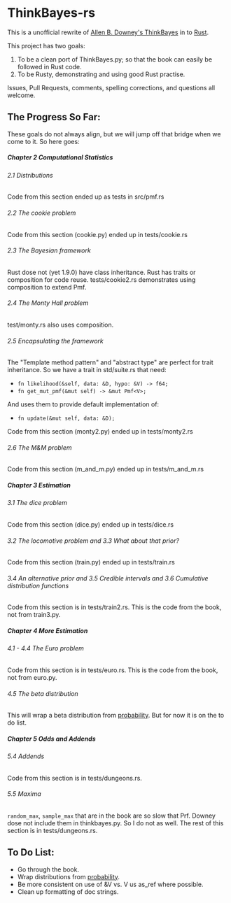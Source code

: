 ThinkBayes-rs
===========

This is a unofficial rewrite of [Allen B. Downey's ThinkBayes](https://github.com/AllenDowney/ThinkBayes) in to [Rust](rust-lang.org).

This project has two goals:

1. To be a clean port of ThinkBayes.py; so that the book can easily be followed in Rust code.
2. To be Rusty, demonstrating and using good Rust practise.

Issues, Pull Requests, comments, spelling corrections, and questions all welcome.

The Progress So Far:
-----

These goals do not always align, but we will jump off that bridge when we come to it. So here goes:
##### Chapter 2  Computational Statistics #####
###### 2.1  Distributions ######
Code from this section ended up as tests in src/pmf.rs
###### 2.2  The cookie problem ######
Code from this section (cookie.py) ended up in tests/cookie.rs
###### 2.3  The Bayesian framework ######
Rust dose not (yet 1.9.0) have class inheritance. Rust has traits or composition for code reuse. tests/cookie2.rs demonstrates using composition to extend Pmf.
###### 2.4  The Monty Hall problem ######
test/monty.rs also uses composition.
###### 2.5  Encapsulating the framework ######
The "Template method pattern" and "abstract type" are perfect for trait inheritance.
So we have a trait in std/suite.rs that need:
- `fn likelihood(&self, data: &D, hypo: &V) -> f64;`
- `fn get_mut_pmf(&mut self) -> &mut Pmf<V>;`

And uses them to provide default implementation of:
- `fn update(&mut self, data: &D);`

Code from this section (monty2.py) ended up in tests/monty2.rs

###### 2.6  The M&M problem ######
Code from this section (m_and_m.py) ended up in tests/m_and_m.rs

##### Chapter 3  Estimation #####
###### 3.1  The dice problem ######
Code from this section (dice.py) ended up in tests/dice.rs
###### 3.2  The locomotive problem and 3.3  What about that prior? ######
Code from this section (train.py) ended up in tests/train.rs
###### 3.4  An alternative prior and 3.5  Credible intervals and 3.6  Cumulative distribution functions ######
Code from this section is in tests/train2.rs.
This is the code from the book, not from train3.py.

##### Chapter 4  More Estimation #####
###### 4.1 - 4.4  The Euro problem ######
Code from this section is in tests/euro.rs.
This is the code from the book, not from euro.py.
###### 4.5  The beta distribution ######
This will wrap a beta distribution from [probability](https://github.com/stainless-steel/probability).
But for now it is on the to do list.

##### Chapter 5  Odds and Addends #####
###### 5.4  Addends ######
Code from this section is in tests/dungeons.rs.
###### 5.5  Maxima ######
`random_max`, `sample_max` that are in the book are so slow that Prf. Downey
dose not include them in thinkbayes.py. So I do not as well. The rest of this section is in tests/dungeons.rs.


To Do List:
-----
- Go through the book.
- Wrap distributions from [probability](https://github.com/stainless-steel/probability).
- Be more consistent on use of &V vs. V us as_ref where possible.
- Clean up formatting of doc strings.
